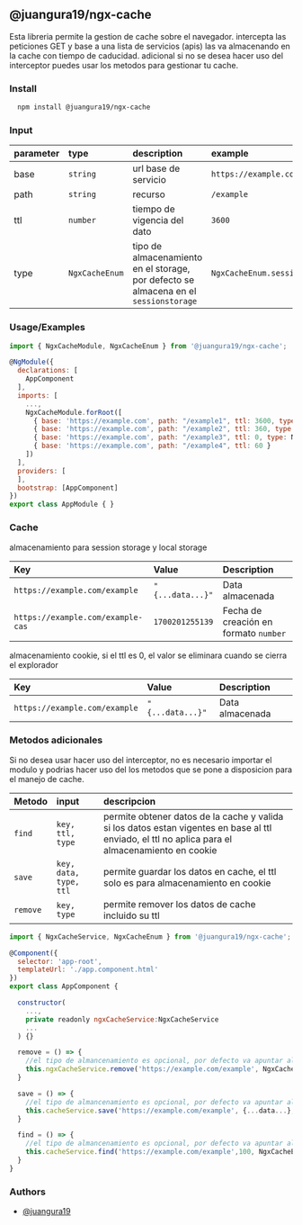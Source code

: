 ## @juangura19/ngx-cache

Esta libreria permite la gestion de cache sobre el navegador. intercepta las peticiones GET y base a una lista de servicios (apis) las va almacenando en la cache con tiempo de caducidad. adicional si no se desea hacer uso del interceptor puedes usar los metodos para gestionar tu cache.

### Install
```bash
  npm install @juangura19/ngx-cache
```

### Input

| parameter | type  | description | example |
| :-------- | :------- | :------- | :------- |
| base | `string` | url base de servicio | `https://example.com` |
| path | `string` | recurso  | `/example` |
| ttl | `number` | tiempo de vigencia del dato | `3600` |
| type | `NgxCacheEnum` | tipo de almacenamiento en el storage, por defecto se almacena en el `sessionstorage` | `NgxCacheEnum.sessionstorage` |

### Usage/Examples

```javascript
import { NgxCacheModule, NgxCacheEnum } from '@juangura19/ngx-cache';

@NgModule({
  declarations: [
    AppComponent
  ],
  imports: [
    ...,
    NgxCacheModule.forRoot([
      { base: 'https://example.com', path: "/example1", ttl: 3600, type: NgxCacheEnum.sessionstorage},
      { base: 'https://example.com', path: "/example2", ttl: 360, type: NgxCacheEnum.localstorage },
      { base: 'https://example.com', path: "/example3", ttl: 0, type: NgxCacheEnum.cookie  }
      { base: 'https://example.com', path: "/example4", ttl: 60 }
    ])
  ],
  providers: [
  ],
  bootstrap: [AppComponent]
})
export class AppModule { }
```

### Cache

almacenamiento para session storage y local storage

| Key | Value  | Description |
| :-------- | :------- | :------- |
| `https://example.com/example` | `"{...data...}"` | Data almacenada |
| `https://example.com/example-cas` | `1700201255139` | Fecha de creación en formato `number` |

almacenamiento cookie, si el ttl es 0, el valor se eliminara cuando se cierra el explorador

| Key | Value  | Description |
| :-------- | :------- | :------- |
| `https://example.com/example` | `"{...data...}"` | Data almacenada |


### Metodos adicionales

Si no desea usar hacer uso del interceptor, no es necesario importar el modulo y podrias hacer uso del los metodos que se pone a disposicion para el manejo de cache.

| Metodo | input  | descripcion |
| :-------- | :------- | :------- | 
| `find` | `key, ttl, type` | permite obtener datos de la cache y valida si los datos estan vigentes en base al ttl enviado, el ttl no aplica para el almacenamiento en cookie  | 
| `save` | `key, data, type, ttl` | permite guardar los datos en cache, el ttl solo es para almacenamiento en cookie |
| `remove` | `key, type` | permite remover los datos de cache incluido su ttl |

```javascript
import { NgxCacheService, NgxCacheEnum } from '@juangura19/ngx-cache';

@Component({
  selector: 'app-root',
  templateUrl: './app.component.html'
})
export class AppComponent {

  constructor(
    ...,
    private readonly ngxCacheService:NgxCacheService
    ...
  ) {}

  remove = () => {
    //el tipo de almancenamiento es opcional, por defecto va apuntar al sessionstorage
    this.ngxCacheService.remove('https://example.com/example', NgxCacheEnum.localstorage)
  }

  save = () => {
    //el tipo de almancenamiento es opcional, por defecto va apuntar al sessionstorage, el ttl solo se envia cuando el almacenamiento es en cookie, por defecto es "0"
    this.cacheService.save('https://example.com/example', {...data...}, NgxCacheEnum.localstorage)
  }

  find = () => {
    //el tipo de almancenamiento es opcional, por defecto va apuntar al sessionstorage
    this.cacheService.find('https://example.com/example',100, NgxCacheEnum.localstorage)
  }
}

```

### Authors

- [@juangura19](https://github.com/juangura19)